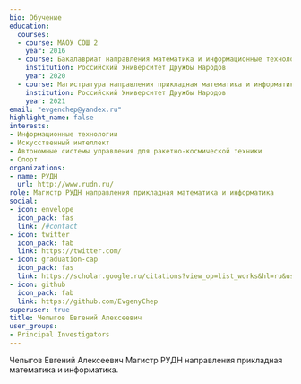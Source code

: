 ```yaml
---
bio: Обучение 
education:
  courses:
  - course: МАОУ СОШ 2
    year: 2016
  - course: Бакалавриат направления математика и информационные технологии, Физмат, РУДН
    institution: Российский Университет Дружбы Народов
    year: 2020
  - course: Магистратура направления прикладная математика и информатика, Физмат, РУДН
    institution: Российский Университет Дружбы Народов
    year: 2021
email: "evgenchep@yandex.ru"
highlight_name: false
interests:
- Информационные технологии 
- Искусственный интеллект
- Автономные системы управления для ракетно-космической техники
- Спорт
organizations:
- name: РУДН
  url: http://www.rudn.ru/
role: Магистр РУДН направления прикладная математика и информатика
social:
- icon: envelope
  icon_pack: fas
  link: /#contact
- icon: twitter
  icon_pack: fab
  link: https://twitter.com/
- icon: graduation-cap
  icon_pack: fas
  link: https://scholar.google.ru/citations?view_op=list_works&hl=ru&user=cRKYoucAAAAJ
- icon: github
  icon_pack: fab
  link: https://github.com/EvgenyChep
superuser: true
title: Чепыгов Евгений Алексеевич
user_groups:
- Principal Investigators
---
```



Чепыгов Евгений Алексеевич Магистр РУДН направления прикладная математика и информатика.

